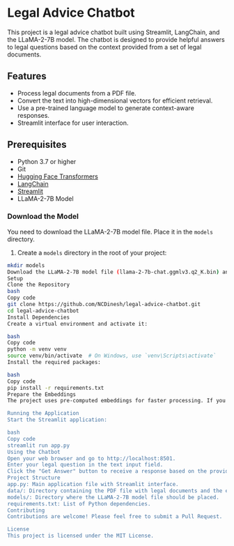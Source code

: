 # Legal Advice Chatbot

This project is a legal advice chatbot built using Streamlit, LangChain, and the LLaMA-2-7B model. The chatbot is designed to provide helpful answers to legal questions based on the context provided from a set of legal documents.

## Features

- Process legal documents from a PDF file.
- Convert the text into high-dimensional vectors for efficient retrieval.
- Use a pre-trained language model to generate context-aware responses.
- Streamlit interface for user interaction.

## Prerequisites

- Python 3.7 or higher
- Git
- [Hugging Face Transformers](https://huggingface.co/transformers/)
- [LangChain](https://github.com/langchain-ai/langchain)
- [Streamlit](https://streamlit.io/)
- LLaMA-2-7B Model

### Download the Model

You need to download the LLaMA-2-7B model file. Place it in the `models` directory.

1. Create a `models` directory in the root of your project:

```bash
mkdir models
Download the LLaMA-2-7B model file (llama-2-7b-chat.ggmlv3.q2_K.bin) and place it in the models directory. You can find the model on the official release page here.
Setup
Clone the Repository
bash
Copy code
git clone https://github.com/NCDinesh/legal-advice-chatbot.git
cd legal-advice-chatbot
Install Dependencies
Create a virtual environment and activate it:

bash
Copy code
python -m venv venv
source venv/bin/activate  # On Windows, use `venv\Scripts\activate`
Install the required packages:

bash
Copy code
pip install -r requirements.txt
Prepare the Embeddings
The project uses pre-computed embeddings for faster processing. If you don't have the embeddings file, it will be created during the first run.

Running the Application
Start the Streamlit application:

bash
Copy code
streamlit run app.py
Using the Chatbot
Open your web browser and go to http://localhost:8501.
Enter your legal question in the text input field.
Click the "Get Answer" button to receive a response based on the provided legal documents.
Project Structure
app.py: Main application file with Streamlit interface.
data/: Directory containing the PDF file with legal documents and the embeddings file.
models/: Directory where the LLaMA-2-7B model file should be placed.
requirements.txt: List of Python dependencies.
Contributing
Contributions are welcome! Please feel free to submit a Pull Request.

License
This project is licensed under the MIT License.
